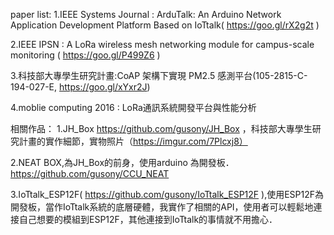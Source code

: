 paper list:
1.IEEE Systems Journal : ArduTalk: An Arduino Network Application Development Platform Based on IoTtalk( https://goo.gl/rX2g2t ) 

2.IEEE IPSN : A LoRa wireless mesh networking module for campus-scale monitoring ( https://goo.gl/P499Z6 )

3.科技部大專學生研究計畫:CoAP 架構下實現 PM2.5 感測平台(105-2815-C-194-027-E, https://goo.gl/xYxr2J)

4.moblie computing 2016 : LoRa通訊系統開發平台與性能分析


相關作品：
1.JH_Box https://github.com/gusony/JH_Box ，科技部大專學生研究計畫的實作細節，實物照片（https://imgur.com/7Plcxj8）

2.NEAT BOX,為JH_Box的前身，使用arduino 為開發板．https://github.com/gusony/CCU_NEAT

3.IoTtalk_ESP12F( https://github.com/gusony/IoTtalk_ESP12F ),使用ESP12F為開發板，當作IoTtalk系統的底層硬體，我實作了相關的API，使用者可以輕鬆地連接自己想要的模組到ESP12F，其他連接到IoTtalk的事情就不用擔心．

